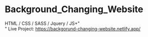 # Background_Changing_Website
HTML / CSS / SASS / Jquery / JS+"<br>"
Live Project: https://backgorund-changing-website.netlify.app/

